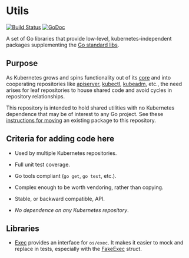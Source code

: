 # Utils

[![Build Status]](https://travis-ci.org/kubernetes/utils) [![GoDoc](https://godoc.org/k8s.io/utils?status.svg)](https://godoc.org/k8s.io/utils)

A set of Go libraries that provide low-level,
kubernetes-independent packages supplementing the [Go
standard libs].

## Purpose

As Kubernetes grows and spins functionality out of its
[core] and into cooperating repositories like
[apiserver], [kubectl], [kubeadm], etc., the need
arises for leaf repositories to house shared code and
avoid cycles in repository relationships.

This repository is intended to hold shared utilities
with no Kubernetes dependence that may be of interest
to any Go project.  See these [instructions for moving]
an existing package to this repository.


## Criteria for adding code here

- Used by multiple Kubernetes repositories.

- Full unit test coverage.

- Go tools compliant (`go get`, `go test`, etc.).

- Complex enough to be worth vendoring, rather than copying.

- Stable, or backward compatible, API.

- _No dependence on any Kubernetes repository_.

## Libraries

- [Exec](/exec) provides an interface for `os/exec`. It makes it easier
  to mock and replace in tests, especially with
  the [FakeExec](exec/testing/fake_exec.go) struct.

[Build Status]: https://travis-ci.org/kubernetes/utils.svg?branch=master
[Go standard libs]: https://golang.org/pkg/#stdlib
[api]: https://github.com/kubernetes/api
[apiserver]: https://github.com/kubernetes/apiserver
[core]: https://github.com/kubernetes/kubernetes
[ingress]: https://github.com/kubernetes/ingress
[kubeadm]: https://github.com/kubernetes/kubeadm
[kubectl]: https://github.com/kubernetes/kubectl
[instructions for moving]: ./HOWTOMOVE.md
